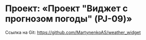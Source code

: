 # Проект: «Проект "Виджет с прогнозом погоды" (PJ-09)»

Ссылка на Git: https://github.com/MartynenkoAS/weather_widget